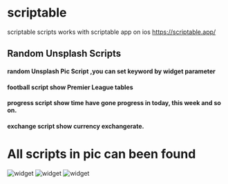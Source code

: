 # scriptable
scriptable scripts works with scriptable app on ios https://scriptable.app/
## Random Unsplash Scripts
#### random Unsplash Pic Script ,you can set keyword by widget parameter
#### football script show Premier League tables
#### progress script show time have gone progress in today, this week and so on.
#### exchange script show currency exchangerate.

# All scripts in pic can been found 

![widget](https://github.com/Juniorchen2012/scriptable/blob/master/overall_300x649.png?raw=true)
![widget](https://github.com/Juniorchen2012/scriptable/blob/master/en.png?raw=true)
![widget](https://github.com/Juniorchen2012/scriptable/blob/masterzh.png?raw=true)
